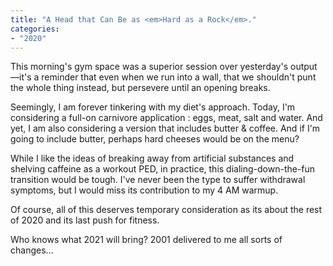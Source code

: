 ```yaml
---
title: "A Head that Can Be as <em>Hard as a Rock</em>."
categories:
- "2020"
---
```


This morning's gym space was a superior session over yesterday's output—it's a reminder that even when we run into a wall, that we shouldn't punt the whole thing instead, but persevere until an opening breaks.

Seemingly, I am forever tinkering with my diet's approach. Today, I'm considering a full-on carnivore application : eggs, meat, salt and water.  And yet, I am also considering a version that includes butter & coffee.  And if I'm going to include butter, perhaps hard cheeses would be on the menu?

While I like the ideas of  breaking away from artificial substances and shelving caffeine as a workout PED, in practice, this dialing-down-the-fun transition would be tough.  I've never been the type to suffer withdrawal symptoms, but I would miss its contribution to my 4 AM warmup.

Of course, all of this deserves temporary consideration as its about the rest of 2020 and its last push for fitness.

Who knows what 2021 will bring? 2001 delivered to me all sorts of changes...